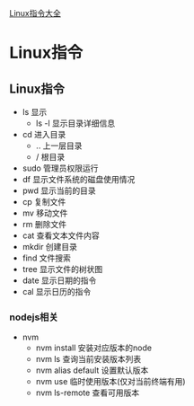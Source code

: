[Linux指令大全](http://www.runoob.com/linux/linux-command-manual.html)
# Linux指令

## Linux指令


+ ls 显示
    + ls -l 显示目录详细信息
+ cd 进入目录
    + .. 上一层目录
    + / 根目录
+ sudo 管理员权限运行
+ df 显示文件系统的磁盘使用情况
+ pwd 显示当前的目录
+ cp 复制文件
+ mv 移动文件
+ rm 删除文件
+ cat 查看文本文件内容
+ mkdir 创建目录
+ find 文件搜索
+ tree 显示文件的树状图
+ date 显示日期的指令
+ cal 显示日历的指令


### nodejs相关
+ nvm
    + nvm install 安装对应版本的node
    + nvm ls 查询当前安装版本列表
    + nvm alias default 设置默认版本
    + nvm use 临时使用版本(仅对当前终端有用)
    + nvm ls-remote 查看可用版本